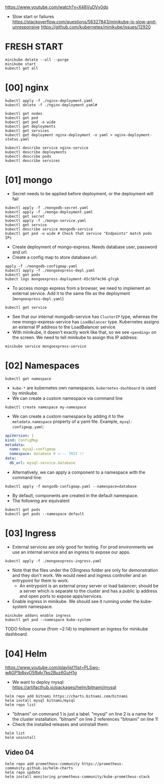 https://www.youtube.com/watch?v=X48VuDVv0do

- Slow start or failures
  https://stackoverflow.com/questions/56327843/minikube-is-slow-and-unresponsive
  https://github.com/kubernetes/minikube/issues/12920

# FRESH START

```
minikube delete --all --purge
minikube start
kubectl get all
```

# [00] nginx

```
kubectl apply -f ./nginx-deployment.yaml
kubectl delete -f ./nginx-deployment.yaml#

kubectl get nodes
kubectl get pod
kubectl get pod -o wide
kubectl get deployments
kubectl get services
kubectl get deployment nginx-deployment -o yaml > nginx-deployment-status.yaml

kubectl describe service nginx-service
kubectl describe deployments
kubectl describe pods
kubectl describe services
```

# [01] mongo

- Secret needs to be applied before deployment, or the deployment will fail

```
kubectl apply -f ./mongodb-secret.yaml
kubectl apply -f ./mongo-deployment.yaml
kubectl get secret
kubectl apply -f ./mongo-service.yaml
kubectl get service
kubectl describe service mongodb-service
kubectl get pod -o wide # Check that service "Endpoints" match pods IPs
```

- Create deployment of mongo-express. Needs database user, password and url.
- Create a config map to store database url.

```
apply -f ./mongodb-configmap.yaml
kubectl apply -f ./mongoexpress-depl.yaml
kubectl get pods
kubect logs mongoexpress-deployment-65c56f4c98-g7cgk
```

- To access mongo express from a browser, we need to implement an external service. Add it to the same file as the deployment (`mongoexpress-depl.yaml`)

```
kubectl get service
```

- See that our internal mongodb-service has `ClusterIP` type, whereas the new mongo-express-service has `LoadBalancer` type. Kubernetes assigns an external IP address to the LoadBalancer service.
- With minikube, it doesn't exactly work like that, so we see `<pending>` on the screen. We need to tell minikube to assign this IP address:

```
minikube service mongoexpress-service
```

# [02] Namespaces

```
kubectl get namespace
```

- `kube-*` are kubernetes own namespaces. `kubernetes-dashboard` is used by minikube.
- We can create a custom namespace via command line

```
kubectl create namespace my-namespace
```

- We can create a custom namespace by adding it to the `metadata.namespace` property of a yaml file. Example, `mysql-configmap.yaml`:

```yaml
apiVersion: 1
kind: ConfigMap
metadata:
  name: mysql-configmap
  namespace: database # <--- THIS !!
data:
  db_url: mysql-service.database
```

- Alternatively, we can apply a component to a namespace with the command line:

```
kubectl apply -f mongodb-configmap.yaml --namespace=database
```

- By default, components are created in the default namespace.
- The following are equivalent

```
kubectl get pods
kubectl get pods --namespace default
```

# [03] Ingress

- External services are only good for testing. For prod environments we use an internal service and an ingress to expose our apps.

```
kubectl apply -f ./mongoexpress-ingress.yaml
```

- Note that the files under the 03ingress folder are only for demonstration and they don't work. We would need and ingress controller and an entrypoint for them to work.
  - An entrypoint is an external proxy server or load balancer; should be a server which is separate to the cluster and has a public ip address and open ports to expose apps/services.
- Enable ingress in minikube. We should see it running under the kube-system namespace.

```
minikube addons enable ingress
kubectl get pod --namespace kube-system
```

TODO follow course (from ~2:14) to implement an ingress for minikube dashboard.

# [04] Helm

https://www.youtube.com/playlist?list=PLSwo-wAGP1b8svO5fbAr7ko2Buz6GuH1g

- We want to deploy mysql: https://artifacthub.io/packages/helm/bitnami/mysql

```
helm repo add bitnami https://charts.bitnami.com/bitnami
helm install mysql bitnami/mysql
helm repo list
```

- "bitnami" on command 1 is just a label. "mysql" on line 2 is a name for the cluster installation. "bitnami" on line 2 references "bitnami" on line 1!
- Check the installed releases and uninstall them:

```
helm list
helm uninstall
```

## Video 04

```
helm repo add prometheus-community https://prometheus-community.github.io/helm-charts
helm repo update
helm install monitoring prometheus-community/kube-prometheus-stack
```
